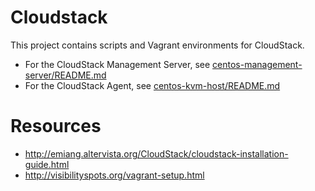 Cloudstack
==========

This project contains scripts and Vagrant environments for CloudStack.

* For the CloudStack Management Server, see [centos-management-server/README.md](centos-management-server/README.md)
* For the CloudStack Agent, see [centos-kvm-host/README.md](centos-kvm-host/README.md)


Resources
=========

* http://emiang.altervista.org/CloudStack/cloudstack-installation-guide.html
* http://visibilityspots.org/vagrant-setup.html
